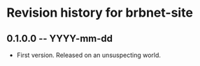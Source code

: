 # Revision history for brbnet-site

## 0.1.0.0 -- YYYY-mm-dd

* First version. Released on an unsuspecting world.
